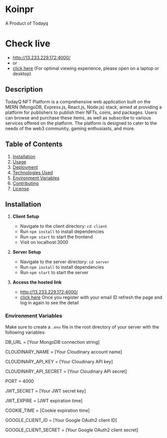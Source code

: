 # Koinpr 
A Product of Todayq

# Check live 
   - http://13.233.229.172:4000/
   - or
   - [click here](https://shorturl.at/1omEg)
     (For optimal viewing experience, please open on a laptop or desktop)

## Description
TodayQ NFT Platform is a comprehensive web application built on the MERN (MongoDB, Express.js, React.js, Node.js) stack, aimed at providing a platform for publishers to publish their NFTs, coins, and packages. Users can browse and purchase these items, as well as subscribe to various services offered on the platform. The platform is designed to cater to the needs of the web3 community, gaming enthusiasts, and more.



## Table of Contents
1. [Installation](#installation)
2. [Usage](#usage)
3. [Deployment](#deployment)
4. [Technologies Used](#technologies-used)
5. [Environment Variables](#environment-variables)
6. [Contributing](#contributing)
7. [License](#license)

## Installation
1. **Client Setup**
   - Navigate to the client directory: `cd client`
   - Run `npm install` to install dependencies
   - Run `npm start` to start the frontend
   - Visit on localhost:3000
   
2. **Server Setup**
   - Navigate to the server directory: `cd server`
   - Run `npm install` to install dependencies
   - Run `npm start` to start the server
3. **Access the hosted link**
   - http://13.233.229.172:4000/
   - [click here](https://shorturl.at/1omEg)
Once you register with your email ID refresh the page and log in again to see the detail


### Environment Variables
Make sure to create a `.env` file in the root directory of your server with the following variables:

DB_URL = [Your MongoDB connection string]

CLOUDINARY_NAME = [Your Cloudinary account name]

CLOUDINARY_API_KEY = [Your Cloudinary API key]

CLOUDINARY_API_SECRET = [Your Cloudinary API secret]

PORT = 4000

JWT_SECRET = [Your JWT secret key]

JWT_EXPIRE = [JWT expiration time]

COOKIE_TIME = [Cookie expiration time]

GOOGLE_CLIENT_ID = [Your Google OAuth2 client ID]

GOOGLE_CLIENT_SECRET = [Your Google OAuth2 client secret]
